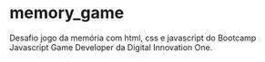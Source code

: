 # memory_game
Desafio jogo da memória com html, css e javascript do Bootcamp Javascript Game Developer da Digital Innovation One.
